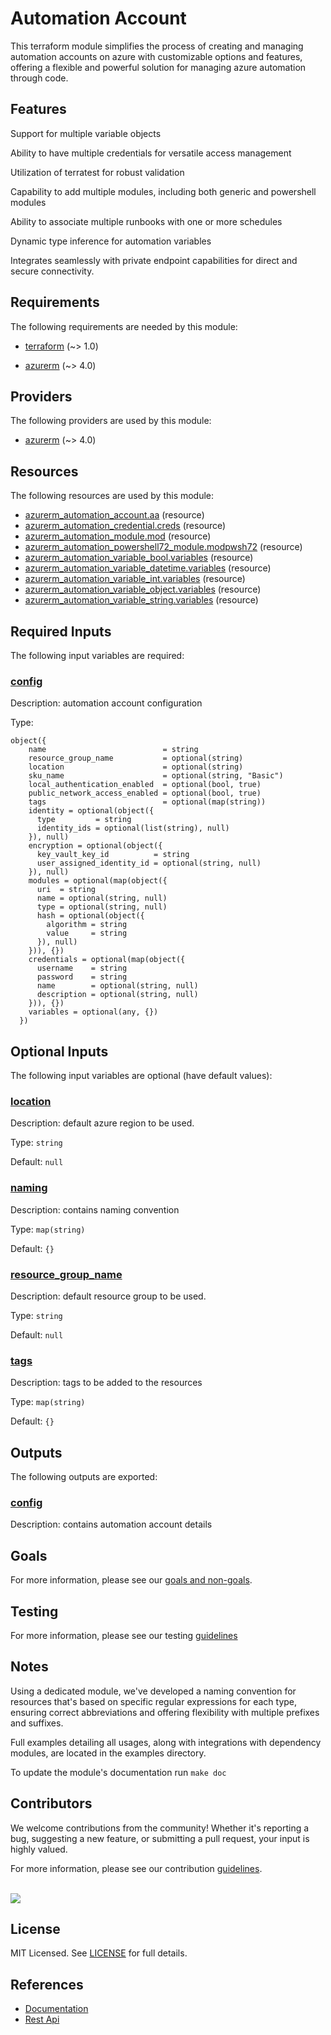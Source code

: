 # Automation Account

This terraform module simplifies the process of creating and managing automation accounts on azure with customizable options and features, offering a flexible and powerful solution for managing azure automation through code.

## Features

Support for multiple variable objects

Ability to have multiple credentials for versatile access management

Utilization of terratest for robust validation

Capability to add multiple modules, including both generic and powershell modules

Ability to associate multiple runbooks with one or more schedules

Dynamic type inference for automation variables

Integrates seamlessly with private endpoint capabilities for direct and secure connectivity.

<!-- BEGIN_TF_DOCS -->
## Requirements

The following requirements are needed by this module:

- <a name="requirement_terraform"></a> [terraform](#requirement\_terraform) (~> 1.0)

- <a name="requirement_azurerm"></a> [azurerm](#requirement\_azurerm) (~> 4.0)

## Providers

The following providers are used by this module:

- <a name="provider_azurerm"></a> [azurerm](#provider\_azurerm) (~> 4.0)

## Resources

The following resources are used by this module:

- [azurerm_automation_account.aa](https://registry.terraform.io/providers/hashicorp/azurerm/latest/docs/resources/automation_account) (resource)
- [azurerm_automation_credential.creds](https://registry.terraform.io/providers/hashicorp/azurerm/latest/docs/resources/automation_credential) (resource)
- [azurerm_automation_module.mod](https://registry.terraform.io/providers/hashicorp/azurerm/latest/docs/resources/automation_module) (resource)
- [azurerm_automation_powershell72_module.modpwsh72](https://registry.terraform.io/providers/hashicorp/azurerm/latest/docs/resources/automation_powershell72_module) (resource)
- [azurerm_automation_variable_bool.variables](https://registry.terraform.io/providers/hashicorp/azurerm/latest/docs/resources/automation_variable_bool) (resource)
- [azurerm_automation_variable_datetime.variables](https://registry.terraform.io/providers/hashicorp/azurerm/latest/docs/resources/automation_variable_datetime) (resource)
- [azurerm_automation_variable_int.variables](https://registry.terraform.io/providers/hashicorp/azurerm/latest/docs/resources/automation_variable_int) (resource)
- [azurerm_automation_variable_object.variables](https://registry.terraform.io/providers/hashicorp/azurerm/latest/docs/resources/automation_variable_object) (resource)
- [azurerm_automation_variable_string.variables](https://registry.terraform.io/providers/hashicorp/azurerm/latest/docs/resources/automation_variable_string) (resource)

## Required Inputs

The following input variables are required:

### <a name="input_config"></a> [config](#input\_config)

Description: automation account configuration

Type:

```hcl
object({
    name                          = string
    resource_group_name           = optional(string)
    location                      = optional(string)
    sku_name                      = optional(string, "Basic")
    local_authentication_enabled  = optional(bool, true)
    public_network_access_enabled = optional(bool, true)
    tags                          = optional(map(string))
    identity = optional(object({
      type         = string
      identity_ids = optional(list(string), null)
    }), null)
    encryption = optional(object({
      key_vault_key_id          = string
      user_assigned_identity_id = optional(string, null)
    }), null)
    modules = optional(map(object({
      uri  = string
      name = optional(string, null)
      type = optional(string, null)
      hash = optional(object({
        algorithm = string
        value     = string
      }), null)
    })), {})
    credentials = optional(map(object({
      username    = string
      password    = string
      name        = optional(string, null)
      description = optional(string, null)
    })), {})
    variables = optional(any, {})
  })
```

## Optional Inputs

The following input variables are optional (have default values):

### <a name="input_location"></a> [location](#input\_location)

Description: default azure region to be used.

Type: `string`

Default: `null`

### <a name="input_naming"></a> [naming](#input\_naming)

Description: contains naming convention

Type: `map(string)`

Default: `{}`

### <a name="input_resource_group_name"></a> [resource\_group\_name](#input\_resource\_group\_name)

Description: default resource group to be used.

Type: `string`

Default: `null`

### <a name="input_tags"></a> [tags](#input\_tags)

Description: tags to be added to the resources

Type: `map(string)`

Default: `{}`

## Outputs

The following outputs are exported:

### <a name="output_config"></a> [config](#output\_config)

Description: contains automation account details
<!-- END_TF_DOCS -->

## Goals

For more information, please see our [goals and non-goals](./GOALS.md).

## Testing

For more information, please see our testing [guidelines](./TESTING.md)

## Notes

Using a dedicated module, we've developed a naming convention for resources that's based on specific regular expressions for each type, ensuring correct abbreviations and offering flexibility with multiple prefixes and suffixes.

Full examples detailing all usages, along with integrations with dependency modules, are located in the examples directory.

To update the module's documentation run `make doc`

## Contributors

We welcome contributions from the community! Whether it's reporting a bug, suggesting a new feature, or submitting a pull request, your input is highly valued.

For more information, please see our contribution [guidelines](./CONTRIBUTING.md). <br><br>

<a href="https://github.com/cloudnationhq/terraform-azure-aa/graphs/contributors">
  <img src="https://contrib.rocks/image?repo=cloudnationhq/terraform-azure-aa" />
</a>

## License

MIT Licensed. See [LICENSE](./LICENSE) for full details.

## References

- [Documentation](https://learn.microsoft.com/en-us/azure/automation/)
- [Rest Api](https://learn.microsoft.com/en-us/rest/api/automation/)
